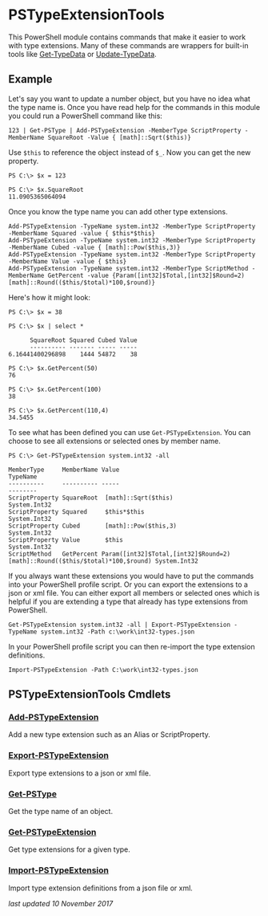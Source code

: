 # PSTypeExtensionTools

This PowerShell module contains commands that make it easier to work with type extensions. Many of these commands are wrappers for built-in tools like [Get-TypeData](http://go.microsoft.com/fwlink/?LinkId=821805) or [Update-TypeData](http://go.microsoft.com/fwlink/?LinkId=821871).

## Example
Let's say you want to update a number object, but you have no idea what the type name is. Once you have read help for the commands in this module you could run a PowerShell command like this:
```
123 | Get-PSType | Add-PSTypeExtension -MemberType ScriptProperty -MemberName SquareRoot -Value { [math]::Sqrt($this)}
```
Use `$this` to reference the object instead of `$_`.  Now you can get the new property.

```
PS C:\> $x = 123

PS C:\> $x.SquareRoot
11.0905365064094
```
Once you know the type name you can add other type extensions.
```
Add-PSTypeExtension -TypeName system.int32 -MemberType ScriptProperty -MemberName Squared -value { $this*$this}
Add-PSTypeExtension -TypeName system.int32 -MemberType ScriptProperty -MemberName Cubed -value { [math]::Pow($this,3)}
Add-PSTypeExtension -TypeName system.int32 -MemberType ScriptProperty -MemberName Value -value { $this}
Add-PSTypeExtension -TypeName system.int32 -MemberType ScriptMethod -MemberName GetPercent -value {Param([int32]$Total,[int32]$Round=2) [math]::Round(($this/$total)*100,$round)}

```
Here's how it might look:
```
PS C:\> $x = 38

PS C:\> $x | select *

      SquareRoot Squared Cubed Value
      ---------- ------- ----- -----
6.16441400296898    1444 54872    38

PS C:\> $x.GetPercent(50)
76

PS C:\> $x.GetPercent(100)
38

PS C:\> $x.GetPercent(110,4)
34.5455
```
To see what has been defined you can use `Get-PSTypeExtension`. You can choose to see all extensions or selected ones by member name.
```
PS C:\> Get-PSTypeExtension system.int32 -all

MemberType     MemberName Value                                                                         TypeName    
----------     ---------- -----                                                                         --------    
ScriptProperty SquareRoot  [math]::Sqrt($this)                                                          System.Int32
ScriptProperty Squared     $this*$this                                                                  System.Int32
ScriptProperty Cubed       [math]::Pow($this,3)                                                         System.Int32
ScriptProperty Value       $this                                                                        System.Int32
ScriptMethod   GetPercent Param([int32]$Total,[int32]$Round=2) [math]::Round(($this/$total)*100,$round) System.Int32
```
If you always want these extensions you would have to put the commands into your PowerShell profile script. Or you can export the extensions to a json or xml file. You can either export all members or selected ones which is helpful if you are extending a type that already has type extensions from PowerShell.
```
Get-PSTypeExtension system.int32 -all | Export-PSTypeExtension -TypeName system.int32 -Path c:\work\int32-types.json
```
In your PowerShell profile script you can then re-import the type extension definitions.
```
Import-PSTypeExtension -Path C:\work\int32-types.json
```

## PSTypeExtensionTools Cmdlets
### [Add-PSTypeExtension](.\docs\Add-PSTypeExtension.md)
Add a new type extension such as an Alias or ScriptProperty.

### [Export-PSTypeExtension](.\docs\Export-PSTypeExtension.md)
Export type extensions to a json or xml file.

### [Get-PSType](.\docs\Get-PSType.md)
Get the type name of an object.

### [Get-PSTypeExtension](.\docs\Get-PSTypeExtension.md)
Get type extensions for a given type.

### [Import-PSTypeExtension](.\docs\Import-PSTypeExtension.md)
Import type extension definitions from a json file or xml.

*last updated 10 November 2017*